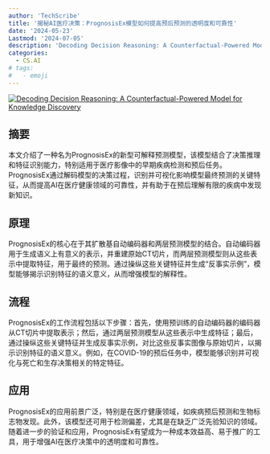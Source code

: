 ```yaml
---
author: 'TechScribe'
title: '揭秘AI医疗决策：PrognosisEx模型如何提高预后预测的透明度和可靠性'
date: '2024-05-23'
Lastmod: '2024-07-05'
description: 'Decoding Decision Reasoning: A Counterfactual-Powered Model for Knowledge Discovery'
categories:
  - CS.AI
# tags:
#   - emoji
---
```


[![Decoding Decision Reasoning: A Counterfactual-Powered Model for Knowledge Discovery](https://arxiv-research-1301205113.cos.ap-guangzhou.myqcloud.com/images/2406.18552v1.pdf_0.jpg)](https://arxiv.org/abs/2406.18552v1)

## 摘要

本文介绍了一种名为PrognosisEx的新型可解释预测模型，该模型结合了决策推理和特征识别能力，特别适用于医疗影像中的早期疾病检测和预后任务。PrognosisEx通过解码模型的决策过程，识别并可视化影响模型最终预测的关键特征，从而提高AI在医疗健康领域的可靠性，并有助于在预后理解有限的疾病中发现新知识。<!--more-->

## 原理

PrognosisEx的核心在于其扩散基自动编码器和两层预测模型的结合。自动编码器用于生成语义上有意义的表示，并重建原始CT切片，而两层预测模型则从这些表示中提取特征，用于最终的预测。通过操纵这些关键特征并生成“反事实示例”，模型能够揭示识别特征的语义意义，从而增强模型的解释性。

## 流程

PrognosisEx的工作流程包括以下步骤：首先，使用预训练的自动编码器的编码器从CT切片中提取表示；然后，通过两层预测模型从这些表示中生成特征；最后，通过操纵这些关键特征并生成反事实示例，对比这些反事实图像与原始切片，以揭示识别特征的语义意义。例如，在COVID-19的预后任务中，模型能够识别并可视化与死亡和生存决策相关的特定特征。

## 应用

PrognosisEx的应用前景广泛，特别是在医疗健康领域，如疾病预后预测和生物标志物发现。此外，该模型还可用于检测偏差，尤其是在缺乏广泛先验知识的领域。随着进一步的验证和应用，PrognosisEx有望成为一种成本效益高、易于推广的工具，用于增强AI在医疗决策中的透明度和可靠性。